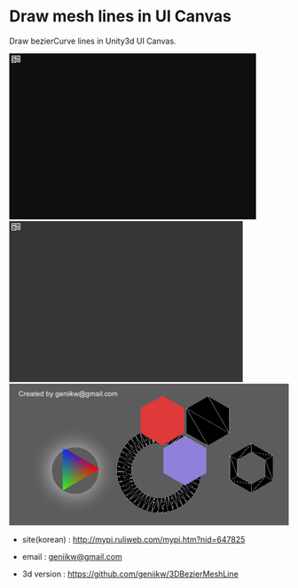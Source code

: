 # Draw mesh lines in UI Canvas
Draw bezierCurve lines in Unity3d UI Canvas.

![example](logoExample.webp)
![example](logoLaserShader.gif)
![example](polygon.png)

- site(korean) : http://mypi.ruliweb.com/mypi.htm?nid=647825
- email : geniikw@gmail.com

- 3d version : https://github.com/geniikw/3DBezierMeshLine
